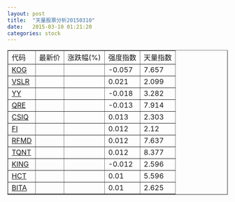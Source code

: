 ```yaml
---
layout: post
title:  "天量股票分析20150310"
date:   2015-03-10 01:21:20
categories: stock
---
```

<script type="text/javascript">
var stockList = []
stockList.push('gb_kog');
stockList.push('gb_vslr');
stockList.push('gb_yy');
stockList.push('gb_qre');
stockList.push('gb_csiq');
stockList.push('gb_fi');
stockList.push('gb_rfmd');
stockList.push('gb_tqnt');
stockList.push('gb_king');
stockList.push('gb_hct');
stockList.push('gb_bita');
</script>

<table border="1">
 <tr>
  <td>代码</td>
  <td>最新价</td>
  <td>涨跌幅(%)</td>
 <td>强度指数</td>
 <td>天量指数</td>
</tr>
  <tr id="kog"><td><a href="http://stock.finance.sina.com.cn/usstock/quotes/KOG.html" target="_blank">KOG</a></td><td></td><td></td><td>-0.057</td><td>7.657</td></tr>
  <tr id="vslr"><td><a href="http://stock.finance.sina.com.cn/usstock/quotes/VSLR.html" target="_blank">VSLR</a></td><td></td><td></td><td>0.021</td><td>2.099</td></tr>
  <tr id="yy"><td><a href="http://stock.finance.sina.com.cn/usstock/quotes/YY.html" target="_blank">YY</a></td><td></td><td></td><td>-0.018</td><td>3.282</td></tr>
  <tr id="qre"><td><a href="http://stock.finance.sina.com.cn/usstock/quotes/QRE.html" target="_blank">QRE</a></td><td></td><td></td><td>-0.013</td><td>7.914</td></tr>
  <tr id="csiq"><td><a href="http://stock.finance.sina.com.cn/usstock/quotes/CSIQ.html" target="_blank">CSIQ</a></td><td></td><td></td><td>0.013</td><td>2.303</td></tr>
  <tr id="fi"><td><a href="http://stock.finance.sina.com.cn/usstock/quotes/FI.html" target="_blank">FI</a></td><td></td><td></td><td>0.012</td><td>2.12</td></tr>
  <tr id="rfmd"><td><a href="http://stock.finance.sina.com.cn/usstock/quotes/RFMD.html" target="_blank">RFMD</a></td><td></td><td></td><td>0.012</td><td>7.637</td></tr>
  <tr id="tqnt"><td><a href="http://stock.finance.sina.com.cn/usstock/quotes/TQNT.html" target="_blank">TQNT</a></td><td></td><td></td><td>0.012</td><td>8.377</td></tr>
  <tr id="king"><td><a href="http://stock.finance.sina.com.cn/usstock/quotes/KING.html" target="_blank">KING</a></td><td></td><td></td><td>-0.012</td><td>2.596</td></tr>
  <tr id="hct"><td><a href="http://stock.finance.sina.com.cn/usstock/quotes/HCT.html" target="_blank">HCT</a></td><td></td><td></td><td>0.01</td><td>5.596</td></tr>
  <tr id="bita"><td><a href="http://stock.finance.sina.com.cn/usstock/quotes/BITA.html" target="_blank">BITA</a></td><td></td><td></td><td>0.01</td><td>2.625</td></tr>
</table>
